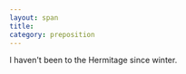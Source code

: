 ```yaml
---
layout: span
title: 
category: preposition
---
```

<span class="rules"><p>I haven't been to the Hermitage since winter.</p></span>